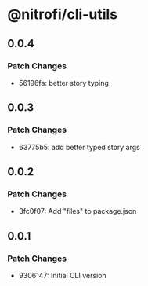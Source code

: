 # @nitrofi/cli-utils

## 0.0.4

### Patch Changes

- 56196fa: better story typing

## 0.0.3

### Patch Changes

- 63775b5: add better typed story args

## 0.0.2

### Patch Changes

- 3fc0f07: Add "files" to package.json

## 0.0.1

### Patch Changes

- 9306147: Initial CLI version
